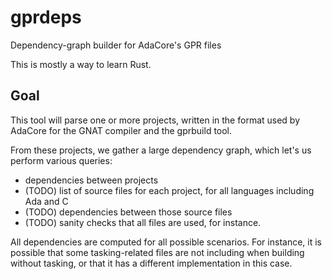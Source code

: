 # gprdeps
Dependency-graph builder for AdaCore's GPR files

This is mostly a way to learn Rust.

## Goal

This tool will parse one or more projects, written in the
format used by AdaCore for the GNAT compiler and the gprbuild
tool.

From these projects, we gather a large dependency graph, which
let's us perform various queries:

- dependencies between projects
- (TODO) list of source files for each project, for all languages including Ada
  and C
- (TODO) dependencies between those source files
- (TODO) sanity checks that all files are used, for instance.

All dependencies are computed for all possible scenarios.  For
instance, it is possible that some tasking-related files are not
including when building without tasking, or that it has a different
implementation in this case.
